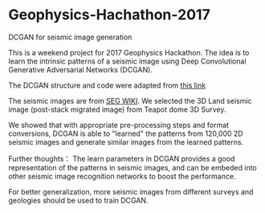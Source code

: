 # Geophysics-Hachathon-2017
DCGAN for seismic image generation

This is a weekend project for 2017 Geophysics Hackathon. The idea is to learn the intrinsic patterns of a seismic image using Deep Convolutional Generative Adversarial Networks (DCGAN). 

The DCGAN structure and code were adapted from [this link](https://github.com/carpedm20/DCGAN-tensorflow)

The seismic images are from [SEG WIKI](https://wiki.seg.org/wiki/Open_data#3D_land_seismic_data). We selected the 3D Land seismic image (post-stack migrated image) from Teapot dome 3D Survey. 

We showed that with appropriate pre-processing steps and format conversions, DCGAN is able to "learned" the patterns from 120,000 2D seismic images and generate similar images from the learned patterns. 





Further thoughts：
The learn parameters in DCGAN provides a good representation of the patterns in seismic images, and can be embeded into other seismic image recognition networks to boost the performance. 

For better generalization, more seismic images from different surveys and geologies should be used to train DCGAN. 
